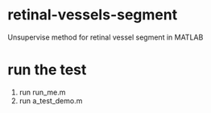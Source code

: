 # retinal-vessels-segment
Unsupervise method for retinal vessel segment in MATLAB

# run the test
1. run run_me.m
2. run a_test_demo.m
